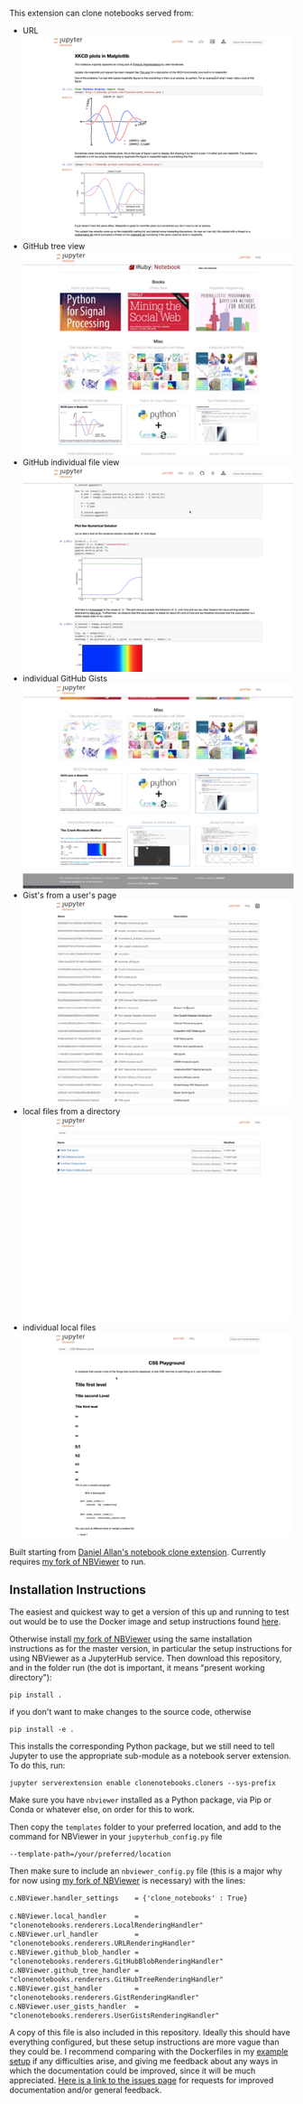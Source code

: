 This extension can clone notebooks served from:

* URL
[![url_clone](docs/images/url_clone_thumbnail.png)](https://gfycat.com/warmcreepyanemoneshrimp)
* GitHub tree view
[![github_tree_clone](docs/images/github_tree_clone_thumbnail.png)](https://gfycat.com/accomplishedwebbedharlequinbug)
* GitHub individual file view
[![github_blob_clone](docs/images/github_blob_clone_thumbnail.png)](https://gfycat.com/periodiccheeryarrowcrab)
* individual GitHub Gists
[![gist_clone](docs/images/gist_clone_thumbnail.png)](https://gfycat.com/hugesafehornedviper)
* Gist's from a user's page
[![user_gists_clone](docs/images/user_gists_clone_thumbnail.png)](https://gfycat.com/yearlycleanafricanjacana)
* local files from a directory
[![local_dirview_clone](docs/images/local_dirview_clone_thumbnail.png)](https://gfycat.com/ficklescentedasianpiedstarling)
* individual local files
[![local_clone](docs/images/local_clone_thumbnail.png)](https://gfycat.com/fakedeephawaiianmonkseal)

Built starting from
[Daniel Allan's notebook clone extension](https://github.com/danielballan/notebook-clone-extension). Currently
requires [my fork of NBViewer](https://github.com/krinsman/nbviewer)
to run.

## Installation Instructions

The easiest and quickest way to get a version of this up and running
to test out would be to use the Docker image and setup instructions
found
[here](https://github.com/krinsman/jupyterhub-deploy/tree/master/cloneviewer).

Otherwise install [my fork of NBViewer](https://github.com/krinsman/nbviewer) using the same installation
instructions as for the master version, in particular the setup
instructions for using NBViewer as a JupyterHub service. Then download this repository,
and in the folder run (the dot is important, it means "present working
directory"):

    pip install .

if you don't want to make changes to the source code, otherwise

    pip install -e .

This installs the corresponding Python package, but we still need to
tell Jupyter to use the appropriate sub-module as a notebook server
extension. To do this, run:

    jupyter serverextension enable clonenotebooks.cloners --sys-prefix

Make sure you have `nbviewer` installed as a Python package, via Pip
or Conda or whatever else, on order for this to work.

Then copy the `templates` folder to your preferred location, and add
to the command for NBViewer in your `jupyterhub_config.py` file

    --template-path=/your/preferred/location

Then make sure to include an `nbviewer_config.py` file (this is a major why
for now using
[my fork of NBViewer](https://github.com/krinsman/nbviewer) is
necessary) with the lines:

    c.NBViewer.handler_settings    = {'clone_notebooks' : True}
    
    c.NBViewer.local_handler       = "clonenotebooks.renderers.LocalRenderingHandler"
    c.NBViewer.url_handler         = "clonenotebooks.renderers.URLRenderingHandler"
    c.NBViewer.github_blob_handler = "clonenotebooks.renderers.GitHubBlobRenderingHandler"
    c.NBViewer.github_tree_handler = "clonenotebooks.renderers.GitHubTreeRenderingHandler"
    c.NBViewer.gist_handler        = "clonenotebooks.renderers.GistRenderingHandler"
    c.NBViewer.user_gists_handler  = "clonenotebooks.renderers.UserGistsRenderingHandler"

A copy of this file is also included in this repository. Ideally this
should have everything configured, but these setup instructions are more
vague than they could be. I recommend comparing with the Dockerfiles in my
[example setup](https://github.com/krinsman/jupyterhub-deploy/tree/master/cloneviewer)
if any difficulties arise, and giving me feedback about any ways in
which the documentation could be improved, since it will be much
appreciated. [Here is a link to the issues page](https://github.com/krinsman/notebook-clone-extension/issues)
for requests for improved documentation and/or general feedback.
